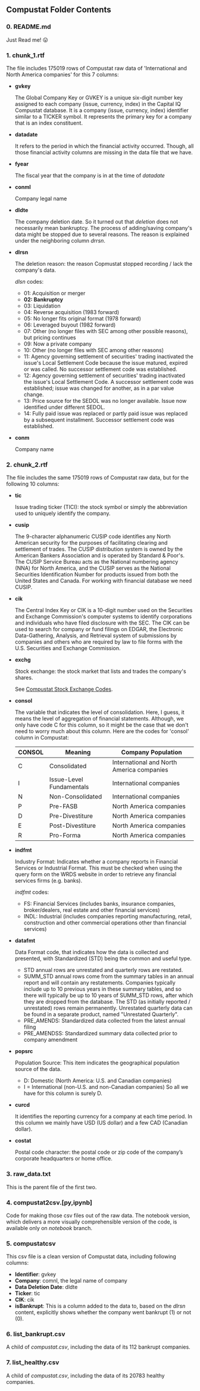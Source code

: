 ## Compustat Folder Contents

### 0. README.md
Just Read me! :stuck_out_tongue:

### 1. chunk_1.rtf
The file includes 175019 rows of Compustat raw data of 'International and North America companies' for this 7 columns:

* **gvkey**

    The Global Company Key or GVKEY is a unique six-digit number key assigned to each company (issue, currency, index) in the Capital IQ Compustat database. It is a company (issue, currency, index) identifier similar to a TICKER symbol. It represents the primary key for a company that is an index constituent.
    
* **datadate**

     It refers to the period in which the financial activity occurred. Though, all those financial activity columns are missing in the data file that we have. 
     
* **fyear**

    The fiscal year that the company is in at the time of _datadate_
    
* **conml**
    
    Company legal name
    
* **dldte**

    The company deletion date. So it turned out that _deletion_ does not necessarily mean bankruptcy. The process of adding/saving company's data might be stopped due to several reasons. The reason is explained under the neighboring column _drrsn_. 
    
* **dlrsn**

    The deletion reason: the reason Copmustat stopped recording / lack the company's data.
    
     _dlsn_ codes:
     * 01: Acquisition or merger
     * **02: Bankruptcy**
     * 03: Liquidation
     * 04: Reverse acquisition (1983 forward)
     * 05: No longer fits original format (1978 forward)
     * 06: Leveraged buyout (1982 forward)
     * 07: Other (no longer files with SEC among other possible reasons), but pricing continues
     * 09: Now a private company
     * 10: Other (no longer files with SEC among other reasons)
     * 11: Agency governing settlement of securities' trading inactivated the issue's Local Settlement Code because the issue matured, 
        expired or was called. No successor settlement code was established.
     * 12: Agency governing settlement of securities' trading inactivated the issue's Local Settlement Code. A successor settlement 
        code was established; issue was changed for another, as in a par value change.
     * 13: Price source for the SEDOL was no longer available. Issue now identified under different SEDOL.
     * 14: Fully paid issue was replaced or partly paid issue was replaced by a subsequent installment. Successor settlement code was established.
     
* **conm**

    Company name


### 2. chunk_2.rtf
The file includes the same 175019 rows of Compustat raw data, but for the following 10 columns:

* **tic**

    Issue trading ticker (TICI): the stock symbol or simply the abbreviation used to uniquely identify the company.

* **cusip**

    The 9-character alphanumeric CUSIP code identifies any North American security for the purposes of facilitating clearing and settlement of trades. The CUSIP distribution system is owned by the American Bankers Association and is operated by Standard & Poor's. The CUSIP Service Bureau acts as the National numbering agency (NNA) for North America, and the CUSIP serves as the National Securities Identification Number for products issued from both the United States and Canada.
    For working with financial database we need CUSIP.

* **cik**

    The Central Index Key or CIK is a 10-digit number used on the Securities and Exchange Commission's computer systems to identify corporations and individuals who have filed disclosure with the SEC.
    The CIK can be used to search for company or fund filings on EDGAR, the Electronic Data-Gathering, Analysis, and Retrieval system of submissions by companies and others who are required by law to file forms with the U.S. Securities and Exchange Commission.

* **exchg**

    Stock exchange: the stock market that lists and trades the company's shares.
    
    See [Compustat Stock Exchange Codes](https://uvalibraryfeb.files.wordpress.com/2016/02/stock-exchange-codes-compustat.pdf).

* **consol**

     The variable that indicates the level of consolidation. Here, I guess, it means the level of aggregation of financial statements. Although, we only have code C for this column, so it might be the case that we don't need to worry much about this column. Here are the codes for 'consol' column in Compustat:
     
    | CONSOL  | Meaning                   | Company Population                        |
    | ------- | ------------------------- | ----------------------------------------- |
    | C       | Consolidated              | International and North America companies |
    | I       | Issue-Level Fundamentals  | International companies                   |
    | N       | Non-Consolidated          | International companies                   |
    | P       | Pre-FASB                  | North America companies                   |
    | D       | Pre-Divestiture           | North America companies                   |
    | E       | Post-Divestiture          | North America companies                   |
    | R       | Pro-Forma                 | North America companies                   |    

* **indfmt**

    Industry Format: Indicates whether a company reports in Financial Services or Industrial Format. This must be checked when using the query form on the WRDS website in order to retrieve any financial services firms (e.g. banks).
    
     _indfmt_ codes:
     * FS: Financial Services (includes banks, insurance companies, broker/dealers, real estate and other financial services)
     * INDL: Industrial (includes companies reporting manufacturing, retail, construction and other commercial operations other than financial services)

* **datafmt**

    Data Format code, that indicates how the data is collected and presented, with Standardized (STD) being the common and useful type.
    * STD annual rows are unrestated and quarterly rows are restated.
    * SUMM_STD annual rows come from the summary tables in an annual report and will contain any restatements. Companies typically include up to 10 previous years in these summary tables, and so there will typically be up to 10 years of SUMM_STD rows, after which they are dropped from the database. The STD (as initially reported / unrestated) rows remain permanently. Unrestated quarterly data can be found in a separate product, named "Unrestated Quarterly".
    * PRE_AMENDS: Standardized data collected from the latest annual filing
    * PRE_AMENDSS: Standardized summary data collected prior to company amendment 

* **popsrc**

    Population Source: This item indicates the geographical population source of the data.
    * D: Domestic (North America: U.S. and Canadian companies)
    * I = International (non-U.S. and non-Canadian companies)
    So all we have for this column is surely D.

* **curcd**

    It identifies the reporting currency for a company at each time period. In this column we mainly have USD (US dollar) and a few CAD (Canadian dollar).

* **costat**

    Postal code character: the postal code or zip code of the company’s corporate headquarters or home office. 


### 3. raw_data.txt
This is the parent file of the first two.


### 4. compustat2csv.[py,ipynb]
Code for making those csv files out of the raw data.
The notebook version, which delivers a more visually comprehensible version of the code, is available only on _notebook_ branch.


### 5. compustatcsv
This csv file is a clean version of Compustat data, including following columns:
   * **Identifier**: gvkey
   * **Company**: comnl, the legal name of company
   * **Data Deletion Date**: dldte
   * **Ticker**: tic
   * **CIK**: cik
   * **isBankrupt**: This is a column added to the data to, based on the _dlrsn_ content, explicitly shows whether the company went bankrupt (1) or not (0).


### 6. list_bankrupt.csv
A child of _compustat.csv_, including the data of its 112 bankrupt companies. 


### 7. list_healthy.csv
A child of _compustat.csv_, including the data of its 20783 healthy companies. 
